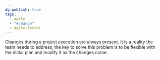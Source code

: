 ```yaml
---
dg-publish: true
tags:
  - agile
  - "#change"
  - agile-tester
---
```

Changes during a project execution are always present. It is a reality the team needs to address, the key to solve this problem is to be flexible with the initial plan and modify it as the changes come.
